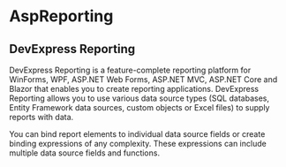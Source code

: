 # AspReporting

## DevExpress Reporting
DevExpress Reporting﻿ is a feature-complete reporting platform for WinForms, WPF, ASP.NET Web Forms, ASP.NET MVC, ASP.NET Core and Blazor that enables you to create reporting applications.
DevExpress Reporting allows you to use various data source types (SQL databases, Entity Framework data sources, custom objects or Excel files) to supply reports with data.

You can bind report elements to individual data source fields or create binding expressions of any complexity. These expressions can include multiple data source fields and functions.
